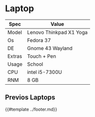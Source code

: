 # Laptop

| Spec   | Value                   |
| ------ | ----------------------- |
| Model  | Lenovo Thinkpad X1 Yoga |
| Os     | Fedora 37               |
| DE     | Gnome 43 Wayland        |
| Extras | Touch + Pen             |
| Usage  | School                  |
| CPU    | intel i5-7300U          |
| RNM    | 8 GB                    |

## Previos Laptops

{{#template ../footer.md}}
